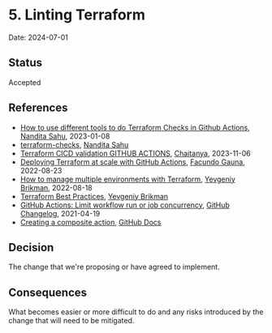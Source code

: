 # 5. Linting Terraform

Date: 2024-07-01

## Status

Accepted

## References

- [How to use different tools to do Terraform Checks in Github Actions](https://medium.com/@nanditasahu031/how-to-use-different-tools-to-do-terraform-checks-in-github-actions-b16e9fa73c42), [Nandita Sahu](https://medium.com/@nanditasahu031), 2023-01-08
- [terraform-checks](https://github.com/NanditaSahu03/terraform-checks), [Nandita Sahu](https://github.com/NanditaSahu03)
- [Terraform CICD validation GITHUB ACTIONS](https://medium.com/@penubarthy/terraform-cicd-validation-github-actions-763dfcbc5864), [Chaitanya](https://medium.com/@penubarthy), 2023-11-06
- [Deploying Terraform at scale with GitHub Actions](https://gaunacode.com/deploying-terraform-at-scale-with-github-actions), [Facundo Gauna](https://hashnode.com/@gaunacode), 2022-08-23
- [How to manage multiple environments with Terraform](https://blog.gruntwork.io/how-to-manage-multiple-environments-with-terraform-32c7bc5d692), [Yevgeniy Brikman](https://medium.com/@brikis98), 2022-08-18
- [Terraform Best Practices](https://www.terraform-best-practices.com/), [Yevgeniy Brikman](https://www.terraform-best-practices.com/)
- [GitHub Actions: Limit workflow run or job concurrency](https://github.blog/changelog/2021-04-19-github-actions-limit-workflow-run-or-job-concurrency/), [GitHub Changelog](https://github.blog/changelog/), 2021-04-19
- [Creating a composite action](https://docs.github.com/en/actions/creating-actions/creating-a-composite-action), [GitHub Docs](https://docs.github.com/en/actions/creating-actions/)

## Decision

The change that we're proposing or have agreed to implement.

## Consequences

What becomes easier or more difficult to do and any risks introduced by the change that will need to be mitigated.
